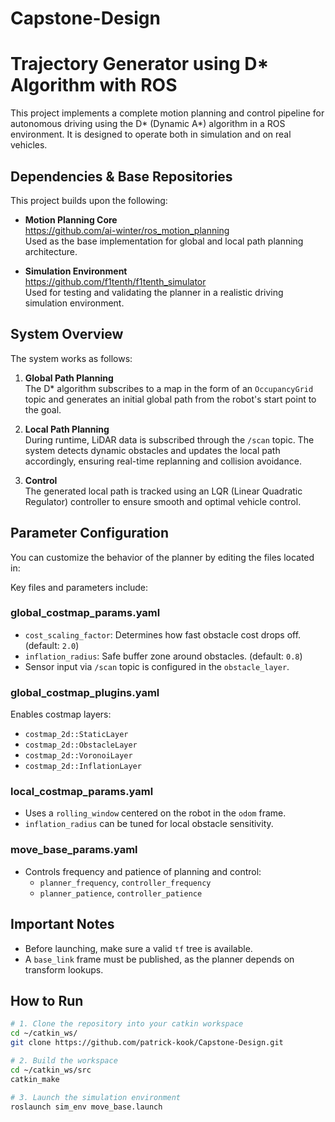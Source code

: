# Capstone-Design
# Trajectory Generator using D* Algorithm with ROS

This project implements a complete motion planning and control pipeline for autonomous driving using the D* (Dynamic A*) algorithm in a ROS environment. It is designed to operate both in simulation and on real vehicles.

## Dependencies & Base Repositories

This project builds upon the following:

- **Motion Planning Core**  
  https://github.com/ai-winter/ros_motion_planning  
  Used as the base implementation for global and local path planning architecture.

- **Simulation Environment**  
  https://github.com/f1tenth/f1tenth_simulator  
  Used for testing and validating the planner in a realistic driving simulation environment.

## System Overview

The system works as follows:

1. **Global Path Planning**  
   The D* algorithm subscribes to a map in the form of an `OccupancyGrid` topic and generates an initial global path from the robot's start point to the goal.

2. **Local Path Planning**  
   During runtime, LiDAR data is subscribed through the `/scan` topic. The system detects dynamic obstacles and updates the local path accordingly, ensuring real-time replanning and collision avoidance.

3. **Control**  
   The generated local path is tracked using an LQR (Linear Quadratic Regulator) controller to ensure smooth and optimal vehicle control.

## Parameter Configuration

You can customize the behavior of the planner by editing the files located in:


Key files and parameters include:

### global_costmap_params.yaml

- `cost_scaling_factor`: Determines how fast obstacle cost drops off. (default: `2.0`)
- `inflation_radius`: Safe buffer zone around obstacles. (default: `0.8`)
- Sensor input via `/scan` topic is configured in the `obstacle_layer`.

### global_costmap_plugins.yaml

Enables costmap layers:
- `costmap_2d::StaticLayer`
- `costmap_2d::ObstacleLayer`
- `costmap_2d::VoronoiLayer`
- `costmap_2d::InflationLayer`

### local_costmap_params.yaml

- Uses a `rolling_window` centered on the robot in the `odom` frame.
- `inflation_radius` can be tuned for local obstacle sensitivity.

### move_base_params.yaml

- Controls frequency and patience of planning and control:
  - `planner_frequency`, `controller_frequency`
  - `planner_patience`, `controller_patience`

## Important Notes

- Before launching, make sure a valid `tf` tree is available.
- A `base_link` frame must be published, as the planner depends on transform lookups.

## How to Run

```bash
# 1. Clone the repository into your catkin workspace
cd ~/catkin_ws/
git clone https://github.com/patrick-kook/Capstone-Design.git

# 2. Build the workspace
cd ~/catkin_ws/src
catkin_make

# 3. Launch the simulation environment
roslaunch sim_env move_base.launch
